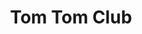 ---
title: "Tom Tom Club"
summary: "Tom Tom Club is an American new wave band founded in 1981 by husband-and-wife team Chris Frantz and Tina Weymouth and as a side project from Talking Heads. Their best known songs include the UK top 10 hit \"Wordy Rappinghood\" and the US top 40 hit \"Genius of Love\", both from their 1981 debut album, and a cover of The Drifters' \"Under the Boardwalk\" that reached the UK top 30."
slug: "tom-tom-club"
image: "tom-tom-club.jpg"
apple_music_artist_url: "https://music.apple.com/gb/artist/tom-tom-club/205492"
wikipedia_url: "https://en.wikipedia.org/wiki/Tom_Tom_Club"
---